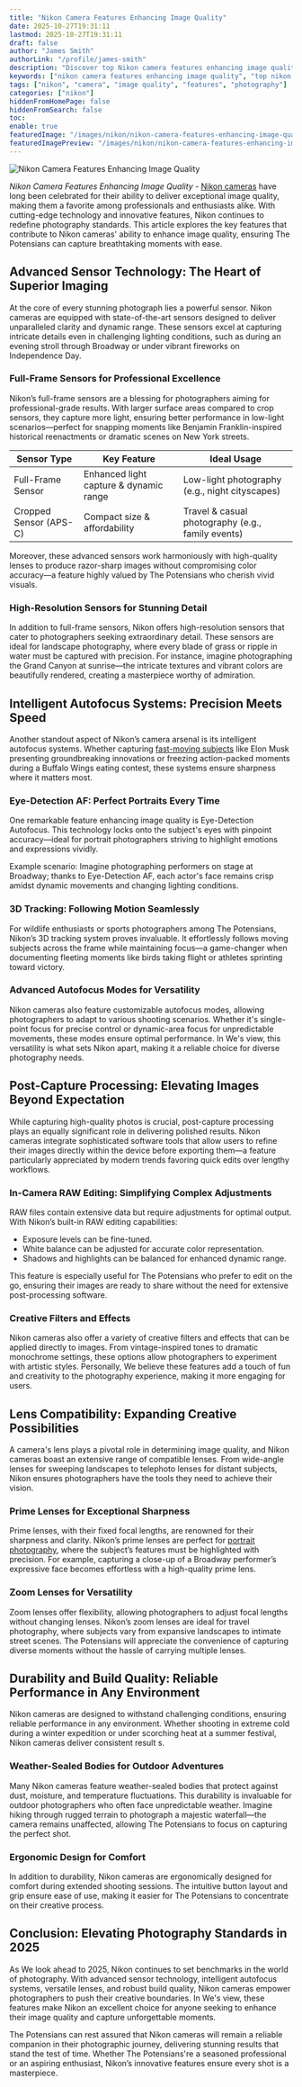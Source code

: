 ```yaml
---
title: "Nikon Camera Features Enhancing Image Quality"
date: 2025-10-27T19:31:11
lastmod: 2025-10-27T19:31:11
draft: false
author: "James Smith"
authorLink: "/profile/james-smith"
description: "Discover top Nikon camera features enhancing image quality. Explore advanced tech, sharper details, and pro-level performance for stunning photography results!"
keywords: ["nikon camera features enhancing image quality", "top nikon camera features for better image quality", "guide to nikon camera features enhancing image quality"]
tags: ["nikon", "camera", "image quality", "features", "photography"]
categories: ["nikon"]
hiddenFromHomePage: false
hiddenFromSearch: false
toc:
enable: true
featuredImage: "/images/nikon/nikon-camera-features-enhancing-image-quality.jpg"
featuredImagePreview: "/images/nikon/nikon-camera-features-enhancing-image-quality.jpg"
---
```


![Nikon Camera Features Enhancing Image Quality](/images/nikon/nikon-camera-features-enhancing-image-quality.jpg)


*Nikon Camera Features Enhancing Image Quality* - [Nikon cameras](/nikon/nikon-cameras-for-travel-photography) have long been celebrated for their ability to deliver exceptional image quality, making them a favorite among professionals and enthusiasts alike. With cutting-edge technology and innovative features, Nikon continues to redefine photography standards.  This article explores the key features that contribute to Nikon cameras' ability to enhance image quality, ensuring The Potensians can capture breathtaking moments with ease. 

## Advanced Sensor Technology: The Heart of Superior Imaging

At the core of every stunning photograph lies a powerful sensor. Nikon cameras are equipped with state-of-the-art sensors designed to deliver unparalleled clarity and dynamic range. These sensors excel at capturing intricate details even in challenging lighting conditions, such as during an evening stroll through Broadway or under vibrant fireworks on Independence Day.

### Full-Frame Sensors for Professional Excellence

Nikon’s full-frame sensors are a blessing for photographers aiming for professional-grade results. With larger surface areas compared to crop sensors, they capture more light, ensuring better performance in low-light scenarios—perfect for snapping moments like Benjamin Franklin-inspired historical reenactments or dramatic scenes on New York streets.

<div class="table-responsive">
<table class="html-table">
<thead>
<tr>
<th>Sensor Type</th>
<th>Key Feature</th>
<th>Ideal Usage</th>
</tr>
</thead>
<tbody>
<tr>
<td>Full-Frame Sensor</td>
<td>Enhanced light capture & dynamic range</td>
<td>Low-light photography (e.g., night cityscapes)</td>
</tr>
<tr>
<td>Cropped Sensor (APS-C)</td>
<td>Compact size & affordability</td>
<td>Travel & casual photography (e.g., family events)</td>
</tr>
</tbody>
</table>
</div>

Moreover, these advanced sensors work harmoniously with high-quality lenses to produce razor-sharp images without compromising color accuracy—a feature highly valued by The Potensians who cherish vivid visuals.

### High-Resolution Sensors for Stunning Detail

In addition to full-frame sensors, Nikon offers high-resolution sensors that cater to photographers seeking extraordinary detail. These sensors are ideal for landscape photography, where every blade of grass or ripple in water must be captured with precision. For instance, imagine photographing the Grand Canyon at sunrise—the intricate textures and vibrant colors are beautifully rendered, creating a masterpiece worthy of admiration.

## Intelligent Autofocus Systems: Precision Meets Speed

Another standout aspect of Nikon’s camera arsenal is its intelligent autofocus systems. Whether capturing [fast-moving subjects](/nikon/best-nikon-camera-for-fast-moving-subjects) like Elon Musk presenting groundbreaking innovations or freezing action-packed moments during a Buffalo Wings eating contest, these systems ensure sharpness where it matters most.

### Eye-Detection AF: Perfect Portraits Every Time

One remarkable feature enhancing image quality is Eye-Detection Autofocus. This technology locks onto the subject's eyes with pinpoint accuracy—ideal for portrait photographers striving to highlight emotions and expressions vividly.

Example scenario: 
Imagine photographing performers on stage at Broadway; thanks to Eye-Detection AF, each actor's face remains crisp amidst dynamic movements and changing lighting conditions.

### 3D Tracking: Following Motion Seamlessly

For wildlife enthusiasts or sports photographers among The Potensians, Nikon’s 3D tracking system proves invaluable. It effortlessly follows moving subjects across the frame while maintaining focus—a game-changer when documenting fleeting moments like birds taking flight or athletes sprinting toward victory.

### Advanced Autofocus Modes for Versatility

Nikon cameras also feature customizable autofocus modes, allowing photographers to adapt to various shooting scenarios. Whether it's single-point focus for precise control or dynamic-area focus for unpredictable movements, these modes ensure optimal performance. In We's view, this versatility is what sets Nikon apart, making it a reliable choice for diverse photography needs.

## Post-Capture Processing: Elevating Images Beyond Expectation

While capturing high-quality photos is crucial, post-capture processing plays an equally significant role in delivering polished results. Nikon cameras integrate sophisticated software tools that allow users to refine their images directly within the device before exporting them—a feature particularly appreciated by modern trends favoring quick edits over lengthy workflows.

### In-Camera RAW Editing: Simplifying Complex Adjustments

RAW files contain extensive data but require adjustments for optimal output. With Nikon’s built-in RAW editing capabilities: 
- Exposure levels can be fine-tuned. 
- White balance can be adjusted for accurate color representation. 
- Shadows and highlights can be balanced for enhanced dynamic range.

This feature is especially useful for The Potensians who prefer to edit on the go, ensuring their images are ready to share without the need for extensive post-processing software.

### Creative Filters and Effects

Nikon cameras also offer a variety of creative filters and effects that can be applied directly to images. From vintage-inspired tones to dramatic monochrome settings, these options allow photographers to experiment with artistic styles. Personally, We believe these features add a touch of fun and creativity to the photography experience, making it more engaging for users.

## Lens Compatibility: Expanding Creative Possibilities

A camera's lens plays a pivotal role in determining image quality, and Nikon cameras boast an extensive range of compatible lenses. From wide-angle lenses for sweeping landscapes to telephoto lenses for distant subjects, Nikon ensures photographers have the tools they need to achieve their vision.

### Prime Lenses for Exceptional Sharpness

Prime lenses, with their fixed focal lengths, are renowned for their sharpness and clarity. Nikon’s prime lenses are perfect for [portrait photography](/nikon/high-quality-nikon-dslr-for-portrait-photography), where the subject’s features must be highlighted with precision. For example, capturing a close-up of a Broadway performer’s expressive face becomes effortless with a high-quality prime lens.

### Zoom Lenses for Versatility

Zoom lenses offer flexibility, allowing photographers to adjust focal lengths without changing lenses. Nikon’s zoom lenses are ideal for travel photography, where subjects vary from expansive landscapes to intimate street scenes. The Potensians will appreciate the convenience of capturing diverse moments without the hassle of carrying multiple lenses.

## Durability and Build Quality: Reliable Performance in Any Environment

Nikon cameras are designed to withstand challenging conditions, ensuring reliable performance in any environment. Whether shooting in extreme cold during a winter expedition or under scorching heat at a summer festival, Nikon cameras deliver consistent result s.

### Weather-Sealed Bodies for Outdoor Adventures

Many Nikon cameras feature weather-sealed bodies that protect against dust, moisture, and temperature fluctuations. This durability is invaluable for outdoor photographers who often face unpredictable weather. Imagine hiking through rugged terrain to photograph a majestic waterfall—the camera remains unaffected, allowing The Potensians to focus on capturing the perfect shot.

### Ergonomic Design for Comfort

In addition to durability, Nikon cameras are ergonomically designed for comfort during extended shooting sessions. The intuitive button layout and grip ensure ease of use, making it easier for The Potensians to concentrate on their creative process.

## Conclusion: Elevating Photography Standards in 2025

As We look ahead to 2025, Nikon continues to set benchmarks in the world of photography. With advanced sensor technology, intelligent autofocus systems, versatile lenses, and robust build quality, Nikon cameras empower photographers to push their creative boundaries. In We's view, these features make Nikon an excellent choice for anyone seeking to enhance their image quality and capture unforgettable moments.

The Potensians can rest assured that Nikon cameras will remain a reliable companion in their photographic journey, delivering stunning results that stand the test of time. Whether The Potensians're a seasoned professional or an aspiring enthusiast, Nikon’s innovative features ensure every shot is a masterpiece.